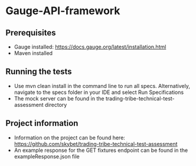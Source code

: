 # Gauge-API-framework

## Prerequisites
* Gauge installed: https://docs.gauge.org/latest/installation.html
* Maven installed

## Running the tests
* Use mvn clean install in the command line to run all specs. Alternatively, navigate to the specs folder in your IDE and select Run Specifications
* The mock server can be found in the trading-tribe-technical-test-assessment directory

## Project information
* Information on the project can be found here: https://github.com/skybet/trading-tribe-technical-test-assessment
* An example response for the GET fixtures endpoint can be found in the exampleResponse.json file
